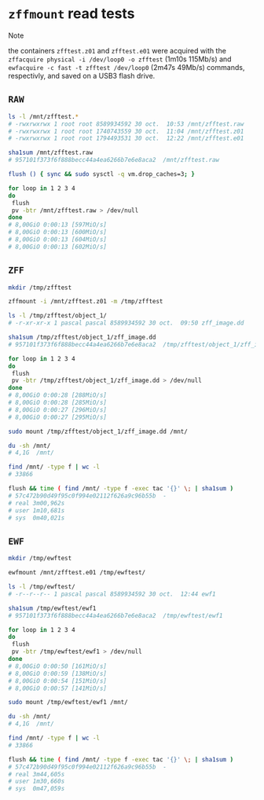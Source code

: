 # `zffmount` read tests

> [!NOTE]
> the containers `zfftest.z01` and `zfftest.e01` were acquired with the
> `zffacquire physical -i /dev/loop0 -o zfftest` (1m10s 115Mb/s)
> and
> `ewfacquire -c fast -t zfftest /dev/loop0` (2m47s 49Mb/s)
> commands, respectivly, and saved on a USB3 flash drive.


## `RAW`

```bash
ls -l /mnt/zfftest.*
# -rwxrwxrwx 1 root root 8589934592 30 oct.  10:53 /mnt/zfftest.raw
# -rwxrwxrwx 1 root root 1740743559 30 oct.  11:04 /mnt/zfftest.z01
# -rwxrwxrwx 1 root root 1794493531 30 oct.  12:22 /mnt/zfftest.e01

sha1sum /mnt/zfftest.raw
# 957101f373f6f888becc44a4ea6266b7e6e8aca2  /mnt/zfftest.raw
```

```bash
flush () { sync && sudo sysctl -q vm.drop_caches=3; }
```

```bash
for loop in 1 2 3 4
do
 flush
 pv -btr /mnt/zfftest.raw > /dev/null
done
# 8,00GiO 0:00:13 [597MiO/s]
# 8,00GiO 0:00:13 [600MiO/s]
# 8,00GiO 0:00:13 [604MiO/s]
# 8,00GiO 0:00:13 [602MiO/s]
```


## `ZFF`

```bash
mkdir /tmp/zfftest

zffmount -i /mnt/zfftest.z01 -m /tmp/zfftest

ls -l /tmp/zfftest/object_1/
# -r-xr-xr-x 1 pascal pascal 8589934592 30 oct.  09:50 zff_image.dd

sha1sum /tmp/zfftest/object_1/zff_image.dd 
# 957101f373f6f888becc44a4ea6266b7e6e8aca2  /tmp/zfftest/object_1/zff_image.dd
```

```bash
for loop in 1 2 3 4
do
 flush
 pv -btr /tmp/zfftest/object_1/zff_image.dd > /dev/null
done
# 8,00GiO 0:00:28 [288MiO/s]
# 8,00GiO 0:00:28 [285MiO/s]
# 8,00GiO 0:00:27 [296MiO/s]
# 8,00GiO 0:00:27 [295MiO/s]
```

```bash
sudo mount /tmp/zfftest/object_1/zff_image.dd /mnt/

du -sh /mnt/
# 4,1G	/mnt/

find /mnt/ -type f | wc -l
# 33866

flush && time ( find /mnt/ -type f -exec tac '{}' \; | sha1sum )
# 57c472b90d49f95c0f994e02112f626a9c96b55b  -
# real 3m00,962s
# user 1m10,681s
# sys  0m40,021s
```


## `EWF`

```bash
mkdir /tmp/ewftest

ewfmount /mnt/zfftest.e01 /tmp/ewftest/

ls -l /tmp/ewftest/
# -r--r--r-- 1 pascal pascal 8589934592 30 oct.  12:44 ewf1

sha1sum /tmp/ewftest/ewf1 
# 957101f373f6f888becc44a4ea6266b7e6e8aca2  /tmp/ewftest/ewf1
```

```bash
for loop in 1 2 3 4
do
 flush
 pv -btr /tmp/ewftest/ewf1 > /dev/null
done
# 8,00GiO 0:00:50 [161MiO/s]
# 8,00GiO 0:00:59 [138MiO/s]
# 8,00GiO 0:00:54 [151MiO/s]
# 8,00GiO 0:00:57 [141MiO/s]
```

```bash
sudo mount /tmp/ewftest/ewf1 /mnt/

du -sh /mnt/
# 4,1G	/mnt/

find /mnt/ -type f | wc -l
# 33866

flush && time ( find /mnt/ -type f -exec tac '{}' \; | sha1sum )
# 57c472b90d49f95c0f994e02112f626a9c96b55b  -
# real 3m44,605s
# user 1m30,660s
# sys  0m47,059s
```
